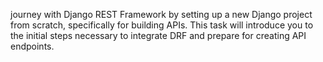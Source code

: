 journey with Django REST Framework by setting up a new Django project from scratch, specifically for building APIs. This task will introduce you to the initial steps necessary to integrate DRF and prepare for creating API endpoints.
